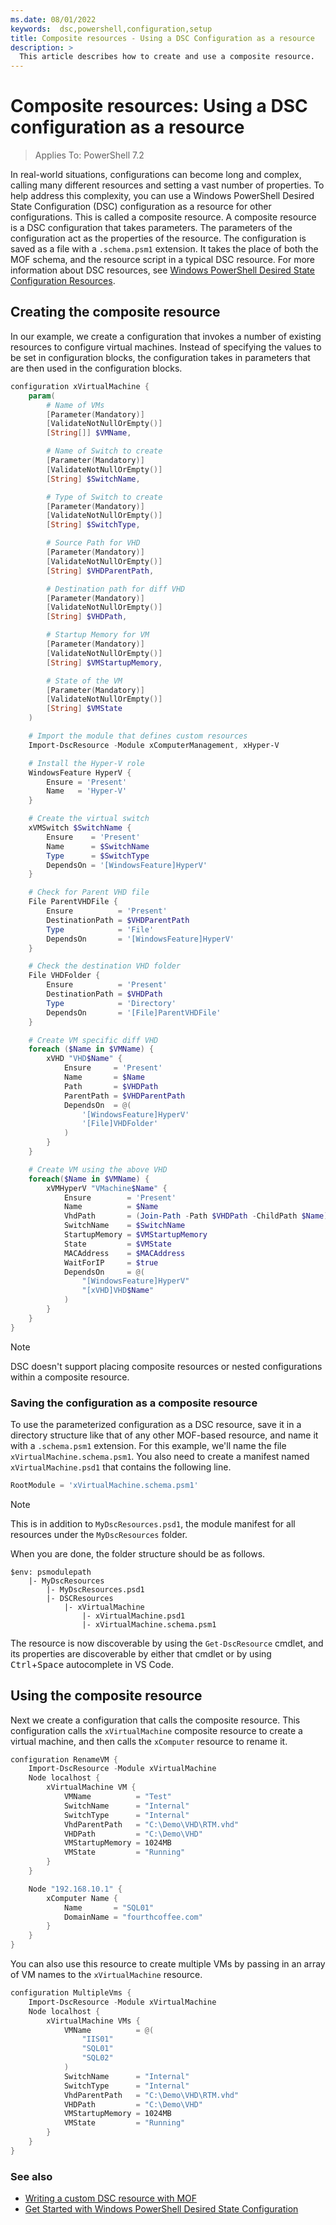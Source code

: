 ```yaml
---
ms.date: 08/01/2022
keywords:  dsc,powershell,configuration,setup
title: Composite resources - Using a DSC Configuration as a resource
description: >
  This article describes how to create and use a composite resource.
---
```


# Composite resources: Using a DSC configuration as a resource

> Applies To: PowerShell 7.2

In real-world situations, configurations can become long and complex, calling many different
resources and setting a vast number of properties. To help address this complexity, you can use a
Windows PowerShell Desired State Configuration (DSC) configuration as a resource for other
configurations. This is called a composite resource. A composite resource is a DSC configuration
that takes parameters. The parameters of the configuration act as the properties of the resource.
The configuration is saved as a file with a `.schema.psm1` extension. It takes the place of both the
MOF schema, and the resource script in a typical DSC resource. For more information about DSC
resources, see [Windows PowerShell Desired State Configuration Resources][1].

## Creating the composite resource

In our example, we create a configuration that invokes a number of existing resources to configure
virtual machines. Instead of specifying the values to be set in configuration blocks, the
configuration takes in parameters that are then used in the configuration blocks.

```powershell
configuration xVirtualMachine {
    param(
        # Name of VMs
        [Parameter(Mandatory)]
        [ValidateNotNullOrEmpty()]
        [String[]] $VMName,

        # Name of Switch to create
        [Parameter(Mandatory)]
        [ValidateNotNullOrEmpty()]
        [String] $SwitchName,

        # Type of Switch to create
        [Parameter(Mandatory)]
        [ValidateNotNullOrEmpty()]
        [String] $SwitchType,

        # Source Path for VHD
        [Parameter(Mandatory)]
        [ValidateNotNullOrEmpty()]
        [String] $VHDParentPath,

        # Destination path for diff VHD
        [Parameter(Mandatory)]
        [ValidateNotNullOrEmpty()]
        [String] $VHDPath,

        # Startup Memory for VM
        [Parameter(Mandatory)]
        [ValidateNotNullOrEmpty()]
        [String] $VMStartupMemory,

        # State of the VM
        [Parameter(Mandatory)]
        [ValidateNotNullOrEmpty()]
        [String] $VMState
    )

    # Import the module that defines custom resources
    Import-DscResource -Module xComputerManagement, xHyper-V

    # Install the Hyper-V role
    WindowsFeature HyperV {
        Ensure = 'Present'
        Name   = 'Hyper-V'
    }

    # Create the virtual switch
    xVMSwitch $SwitchName {
        Ensure    = 'Present'
        Name      = $SwitchName
        Type      = $SwitchType
        DependsOn = '[WindowsFeature]HyperV'
    }

    # Check for Parent VHD file
    File ParentVHDFile {
        Ensure          = 'Present'
        DestinationPath = $VHDParentPath
        Type            = 'File'
        DependsOn       = '[WindowsFeature]HyperV'
    }

    # Check the destination VHD folder
    File VHDFolder {
        Ensure          = 'Present'
        DestinationPath = $VHDPath
        Type            = 'Directory'
        DependsOn       = '[File]ParentVHDFile'
    }

    # Create VM specific diff VHD
    foreach ($Name in $VMName) {
        xVHD "VHD$Name" {
            Ensure     = 'Present'
            Name       = $Name
            Path       = $VHDPath
            ParentPath = $VHDParentPath
            DependsOn  = @(
                '[WindowsFeature]HyperV'
                '[File]VHDFolder'
            )
        }
    }

    # Create VM using the above VHD
    foreach($Name in $VMName) {
        xVMHyperV "VMachine$Name" {
            Ensure        = 'Present'
            Name          = $Name
            VhdPath       = (Join-Path -Path $VHDPath -ChildPath $Name)
            SwitchName    = $SwitchName
            StartupMemory = $VMStartupMemory
            State         = $VMState
            MACAddress    = $MACAddress
            WaitForIP     = $true
            DependsOn     = @(
                "[WindowsFeature]HyperV"
                "[xVHD]VHD$Name"
            )
        }
    }
}
```

> [!NOTE]
> DSC doesn't support placing composite resources or nested configurations within a composite
> resource.

### Saving the configuration as a composite resource

To use the parameterized configuration as a DSC resource, save it in a directory structure like that
of any other MOF-based resource, and name it with a `.schema.psm1` extension. For this example,
we'll name the file `xVirtualMachine.schema.psm1`. You also need to create a manifest named
`xVirtualMachine.psd1` that contains the following line.

```powershell
RootModule = 'xVirtualMachine.schema.psm1'
```

> [!NOTE]
> This is in addition to `MyDscResources.psd1`, the module manifest for all resources under the
> `MyDscResources` folder.

When you are done, the folder structure should be as follows.

```text
$env: psmodulepath
    |- MyDscResources
        |- MyDscResources.psd1
        |- DSCResources
            |- xVirtualMachine
                |- xVirtualMachine.psd1
                |- xVirtualMachine.schema.psm1
```

The resource is now discoverable by using the `Get-DscResource` cmdlet, and its properties are
discoverable by either that cmdlet or by using <kbd>Ctrl</kbd>+<kbd>Space</kbd> autocomplete in VS
Code.

## Using the composite resource

Next we create a configuration that calls the composite resource. This configuration calls the
`xVirtualMachine` composite resource to create a virtual machine, and then calls the `xComputer`
resource to rename it.

```powershell
configuration RenameVM {
    Import-DscResource -Module xVirtualMachine
    Node localhost {
        xVirtualMachine VM {
            VMName          = "Test"
            SwitchName      = "Internal"
            SwitchType      = "Internal"
            VhdParentPath   = "C:\Demo\VHD\RTM.vhd"
            VHDPath         = "C:\Demo\VHD"
            VMStartupMemory = 1024MB
            VMState         = "Running"
        }
    }

    Node "192.168.10.1" {
        xComputer Name {
            Name       = "SQL01"
            DomainName = "fourthcoffee.com"
        }
    }
}
```

You can also use this resource to create multiple VMs by passing in an array of VM names to the
`xVirtualMachine` resource.

```PowerShell
configuration MultipleVms {
    Import-DscResource -Module xVirtualMachine
    Node localhost {
        xVirtualMachine VMs {
            VMName          = @(
                "IIS01"
                "SQL01"
                "SQL02"
            )
            SwitchName      = "Internal"
            SwitchType      = "Internal"
            VhdParentPath   = "C:\Demo\VHD\RTM.vhd"
            VHDPath         = "C:\Demo\VHD"
            VMStartupMemory = 1024MB
            VMState         = "Running"
        }
    }
}
```

### See also

- [Writing a custom DSC resource with MOF][2]
- [Get Started with Windows PowerShell Desired State Configuration][3]

<!-- Reference Links -->

[1]: resources.md
[2]: authoringResourceMOF.md
[3]: ../overview.md
